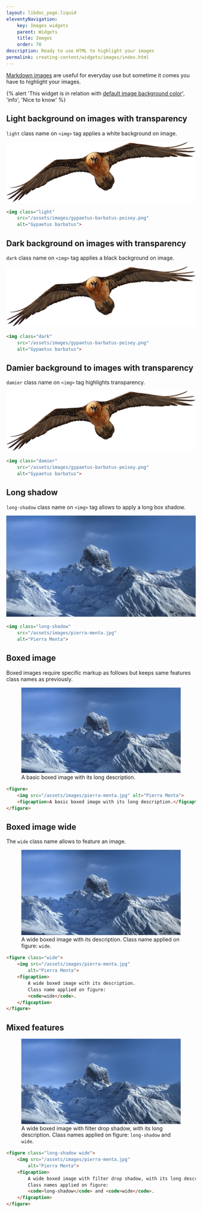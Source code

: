 ```yaml
---
layout: libdoc_page.liquid
eleventyNavigation:
    key: Images widgets
    parent: Widgets
    title: Images
    order: 70
description: Ready to use HTML to highlight your images
permalink: creating-content/widgets/images/index.html
---
```


[Markdown images](/content/creating-content/markdown.md#images) are useful for everyday use but sometime it comes you have to highlight your images.

{% alert 'This widget is in relation with [default image background color](/content/configuration/default-image-background-color.md)', 'info', 'Nice to know' %}

## Light background on images with transparency

`light` class name on `<img>` tag applies a white background on image.

<img class="light"
    src="/assets/images/gypaetus-barbatus-peisey.png"
    alt="Gypaetus barbatus">

```html
<img class="light"
    src="/assets/images/gypaetus-barbatus-peisey.png"
    alt="Gypaetus barbatus">
```

## Dark background on images with transparency

`dark` class name on `<img>` tag applies a black background on image.

<img class="dark"
    src="/assets/images/gypaetus-barbatus-peisey.png"
    alt="Gypaetus barbatus">

```html
<img class="dark"
    src="/assets/images/gypaetus-barbatus-peisey.png"
    alt="Gypaetus barbatus">
```

## Damier background to images with transparency

`damier` class name on `<img>` tag highlights transparency.

<img class="damier"
    src="/assets/images/gypaetus-barbatus-peisey.png"
    alt="Gypaetus barbatus">

```html
<img class="damier"
    src="/assets/images/gypaetus-barbatus-peisey.png"
    alt="Gypaetus barbatus">
```

## Long shadow

`long-shadow` class name on `<img>` tag allows to apply a long box shadow.

<img class="long-shadow"
    src="/assets/images/pierra-menta.jpg"
    alt="Pierra Menta">

```html
<img class="long-shadow"
    src="/assets/images/pierra-menta.jpg"
    alt="Pierra Menta">
```

## Boxed image

Boxed images require specific markup as follows but keeps same features class names as previously.

<figure>
    <img src="/assets/images/pierra-menta.jpg" alt="Pierra Menta">
    <figcaption>A basic boxed image with its long description.</figcaption>
</figure>

```html
<figure>
    <img src="/assets/images/pierra-menta.jpg" alt="Pierra Menta">
    <figcaption>A basic boxed image with its long description.</figcaption>
</figure>
```

## Boxed image wide

The `wide` class name allows to feature an image.

<figure class="wide">
    <img src="/assets/images/pierra-menta.jpg"
        alt="Pierra Menta">
    <figcaption>
        A wide boxed image with its description.
        Class name applied on figure:
        <code>wide</code>.
    </figcaption>
</figure>

```html
<figure class="wide">
    <img src="/assets/images/pierra-menta.jpg"
        alt="Pierra Menta">
    <figcaption>
        A wide boxed image with its description.
        Class name applied on figure:
        <code>wide</code>.
    </figcaption>
</figure>
```

## Mixed features

<figure class="long-shadow wide">
    <img src="/assets/images/pierra-menta.jpg"
        alt="Pierra Menta">
    <figcaption>
        A wide boxed image with filter drop shadow, with its long description.
        Class names applied on figure: 
        <code>long-shadow</code> and <code>wide</code>.
    </figcaption>
</figure>

```html
<figure class="long-shadow wide">
    <img src="/assets/images/pierra-menta.jpg"
        alt="Pierra Menta">
    <figcaption>
        A wide boxed image with filter drop shadow, with its long description.
        Class names applied on figure: 
        <code>long-shadow</code> and <code>wide</code>.
    </figcaption>
</figure>
```


